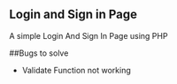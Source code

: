 ## Login and Sign in Page

A simple Login And Sign In Page using PHP

##Bugs to solve

- Validate Function not working
